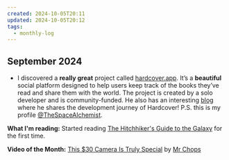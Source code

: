 ```yaml
---
created: 2024-10-05T20:11
updated: 2024-10-05T20:12
tags:
  - monthly-log
---
```

## September 2024

- I discovered a **really great** project called [hardcover.app](https://hardcover.app/). It’s a **beautiful** social platform designed to help users keep track of the books they’ve read and share them with the world. The project is created by a solo developer and is community-funded. He also has an interesting [blog](https://hardcover.app/blog) where he shares the development journey of Hardcover! P.S. this is my profile [@TheSpaceAlchemist](https://hardcover.app/@TheSpaceAlchemist).

**What I'm reading:** Started reading [The Hitchhiker's Guide to the Galaxy](https://hardcover.app/books/the-ultimate-hitchhikers-guide) for the first time.

**Video of the Month:** [This $30 Camera Is Truly Special](https://www.youtube.com/watch?v=lTyRiO08xi8) by [Mr Chops](https://www.youtube.com/@mrchops)